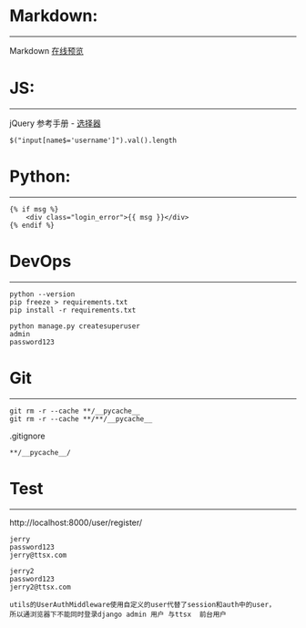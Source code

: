 
# Markdown:
--------------------------

Markdown [在线预览](http://mahua.jser.me/ "Markdown 在线预览")  


# JS:
--------------------------

jQuery 参考手册 - [选择器](http://www.w3school.com.cn/jquery/jquery_ref_selectors.asp "选择器")  
	

```jquery
$("input[name$='username']").val().length
```


# Python:
---------------------------

```jinja2
{% if msg %}
	<div class="login_error">{{ msg }}</div>
{% endif %}
```


# DevOps
---------------------------

```shell
python --version
pip freeze > requirements.txt
pip install -r requirements.txt
```

```shell
python manage.py createsuperuser
admin
password123
```


# Git
---------------------------

```git
git rm -r --cache **/__pycache__
git rm -r --cache **/**/__pycache__
```

.gitignore
```
**/__pycache__/
```

# Test
---------------------------

http://localhost:8000/user/register/
```
jerry
password123
jerry@ttsx.com

jerry2
password123
jerry2@ttsx.com
```

```
utils的UserAuthMiddleware使用自定义的user代替了session和auth中的user，
所以通浏览器下不能同时登录django admin 用户 与ttsx  前台用户
```
